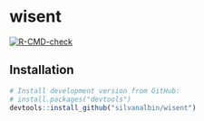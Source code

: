 # wisent
<!-- badges: start -->
  [![R-CMD-check](https://github.com/SilvanAlbin/wisent/workflows/R-CMD-check/badge.svg)](https://github.com/SilvanAlbin/wisent/actions)
<!-- badges: end -->

## Installation

```r
# Install development version from GitHub:
# install.packages("devtools")
devtools::install_github("silvanalbin/wisent")
```